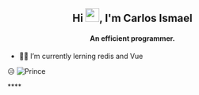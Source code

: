 <h2 align="center">Hi <img src="https://media.giphy.com/media/hvRJCLFzcasrR4ia7z/giphy.gif" width="28">, I'm Carlos Ismael</h2>
<h4 align="center">An efficient programmer.</h4>

- 🕵️‍♂️ I’m currently lerning redis and Vue

<p align="left">😥  <img src="https://komarev.com/ghpvc/?username=Prince-Mendiratta" alt="Prince" /> </p>****
